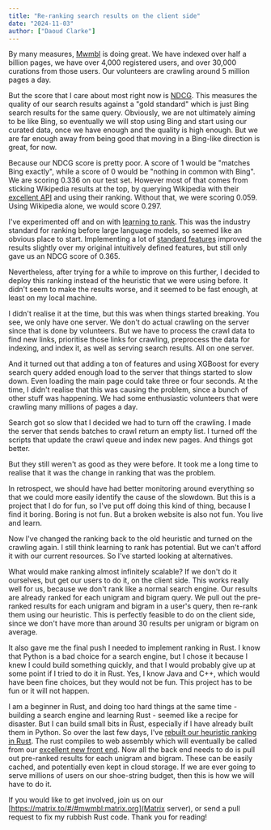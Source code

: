 ```yaml
---
title: "Re-ranking search results on the client side"
date: "2024-11-03"
author: ["Daoud Clarke"]
---
```


By many measures, [Mwmbl](https://mwmbl.org) is doing great. We have
indexed over half a billion pages, we have over 4,000 registered
users, and over 30,000 curations from those users. Our volunteers are
crawling around 5 million pages a day.

But the score that I care about most right now is
[NDCG](https://en.wikipedia.org/wiki/Discounted_cumulative_gain). This
measures the quality of our search results against a "gold standard"
which is just Bing search results for the same query. Obviously, we
are not ultimately aiming to be like Bing, so eventually we will stop
using Bing and start using our curated data, once we have enough and
the quality is high enough. But we are far enough away from being good
that moving in a Bing-like direction is great, for now.

Because our NDCG score is pretty poor. A score of 1 would be "matches
Bing exactly", while a score of 0 would be "nothing in common with
Bing". We are scoring 0.336 on our test set. However most of that
comes from sticking Wikipedia results at the top, by querying
Wikipedia with their [excellent
API](https://www.mediawiki.org/wiki/API:Search) and using their
ranking. Without that, we were scoring 0.059. Using Wikipedia alone,
we would score 0.297.

I've experimented off and on with [learning to
rank](https://en.wikipedia.org/wiki/Learning_to_rank). This was the
industry standard for ranking before large language models, so seemed
like an obvious place to start. Implementing a lot of [standard
features](https://www.microsoft.com/en-us/research/project/mslr/)
improved the results slightly over my original intuitively defined
features, but still only gave us an NDCG score of 0.365.

Nevertheless, after trying for a while to improve on this further, I
decided to deploy this ranking instead of the heuristic that we were
using before. It didn't seem to make the results worse, and it seemed
to be fast enough, at least on my local machine.

I didn't realise it at the time, but this was when things started
breaking. You see, we only have one server. We don't do actual
crawling on the server since that is done by volunteers. But we have
to process the crawl data to find new links, prioritise those links
for crawling, preprocess the data for indexing, and index it, as well
as serving search results. All on one server.

And it turned out that adding a ton of features and using XGBoost for
every search query added enough load to the server that things started
to slow down. Even loading the main page could take three or four
seconds. At the time, I didn't realise that this was causing the
problem, since a bunch of other stuff was happening. We had some
enthusiastic volunteers that were crawling many millions of pages a
day.

Search got so slow that I decided we had to turn off the crawling. I
made the server that sends batches to crawl return an empty list. I
turned off the scripts that update the crawl queue and index new
pages. And things got better.

But they still weren't as good as they were before. It took me a long
time to realise that it was the change in ranking that was the
problem.

In retrospect, we should have had better monitoring around everything
so that we could more easily identify the cause of the slowdown. But
this is a project that I do for fun, so I've put off doing this kind
of thing, because I find it boring. Boring is not fun. But a broken
website is also not fun. You live and learn.

Now I've changed the ranking back to the old heuristic and turned on
the crawling again. I still think learning to rank has potential. But
we can't afford it with our current resources. So I've started looking
at alternatives.

What would make ranking almost infinitely scalable? If we don't do it
ourselves, but get our users to do it, on the client side. This works
really well for us, because we don't rank like a normal search
engine. Our results are already ranked for each unigram and bigram
query. We pull out the pre-ranked results for each unigram and bigram
in a user's query, then re-rank them using our heuristic. This is
perfectly feasible to do on the client side, since we don't have more
than around 30 results per unigram or bigram on average.

It also gave me the final push I needed to implement ranking in
Rust. I know that Python is a bad choice for a search engine, but I
chose it because I knew I could build something quickly, and that I
would probably give up at some point if I tried to do it in Rust. Yes,
I know Java and C++, which would have been fine choices, but they
would not be fun. This project has to be fun or it will not happen.

I am a beginner in Rust, and doing too hard things at the same time -
building a search engine and learning Rust - seemed like a recipe for
disaster. But I can build small bits in Rust, especially if I have
already built them in Python. So over the last few days, I've [rebuilt
our heuristic ranking in Rust](https://github.com/mwmbl/rankeval/).
The rust compiles to web assembly which will eventually be called from
our [excellent new front end](https://alpha.mwmbl.org/). Now all the
back end needs to do is pull out pre-ranked results for each unigram
and bigram. These can be easily cached, and potentially even kept in
cloud storage. If we are ever going to serve millions of users on our
shoe-string budget, then this is how we will have to do it.

If you would like to get involved, join us on our
[https://matrix.to/#/#mwmbl:matrix.org](Matrix server), or send a pull
request to fix my rubbish Rust code. Thank you for reading!
